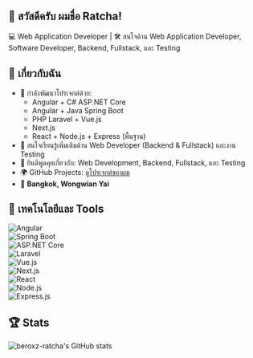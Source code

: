 ## 👋 สวัสดีครับ ผมชื่อ Ratcha!  
💻 Web Application Developer | 🛠️ สนใจด้าน Web Application Developer, Software Developer, Backend, Fullstack, และ Testing  

## 🚀 เกี่ยวกับฉัน
- 🔭 กำลังพัฒนาโปรเจกต์ด้วย:  
  - Angular + C# ASP.NET Core  
  - Angular + Java Spring Boot  
  - PHP Laravel + Vue.js  
  - Next.js  
  - React + Node.js + Express (พื้นฐาน)  
- 🌱 สนใจเรียนรู้เพิ่มเติมด้าน Web Developer (Backend & Fullstack) และงาน Testing  
- 💬 ยินดีพูดคุยเกี่ยวกับ: Web Development, Backend, Fullstack, และ Testing  
- 🌍 GitHub Projects: [ดูโปรเจกต์ของผม](https://github.com/beroxz-ratcha)
-  📍 **Bangkok, Wongwian Yai**

## 🧰 เทคโนโลยีและ Tools
![Angular](https://img.shields.io/badge/Angular-DD0031?style=for-the-badge&logo=angular&logoColor=white)  
![Spring Boot](https://img.shields.io/badge/Spring%20Boot-6DB33F?style=for-the-badge&logo=spring-boot&logoColor=white)  
![ASP.NET Core](https://img.shields.io/badge/ASP.NET_Core-512BD4?style=for-the-badge&logo=dotnet&logoColor=white)  
![Laravel](https://img.shields.io/badge/Laravel-FF2D20?style=for-the-badge&logo=laravel&logoColor=white)  
![Vue.js](https://img.shields.io/badge/Vue.js-42b883?style=for-the-badge&logo=vue.js&logoColor=white)  
![Next.js](https://img.shields.io/badge/Next.js-000000?style=for-the-badge&logo=next.js&logoColor=white)  
![React](https://img.shields.io/badge/React-61DAFB?style=for-the-badge&logo=react&logoColor=black)  
![Node.js](https://img.shields.io/badge/Node.js-339933?style=for-the-badge&logo=node.js&logoColor=white)  
![Express.js](https://img.shields.io/badge/Express.js-000000?style=for-the-badge&logo=express&logoColor=white)  

## 🏆 Stats
![beroxz-ratcha's GitHub stats](https://github-readme-stats.vercel.app/api?username=beroxz-ratcha&show_icons=true&theme=radical)  
